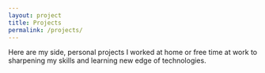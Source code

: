 ```yaml
---
layout: project
title: Projects
permalink: /projects/
---
```


Here are my side, personal projects I worked at home or free time at work to sharpening my skills and learning new edge of technologies.
